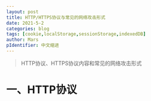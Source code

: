 ```yaml
---
layout: post
title: HTTP/HTTPS协议与常见的网络攻击形式
date: 2021-5-2
categories: blog
tags: [cookie,localStorage,sessionStorage,indexedDB]
author: Mars
pIdentifier: 中文缩进
---
```


> HTTP协议、HTTPS协议内容和常见的网络攻击形式

# 一、HTTP协议


